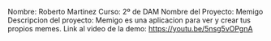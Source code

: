
Nombre: Roberto Martinez
Curso: 2º de DAM
Nombre del Proyecto: Memigo
Descripcion del proyecto: Memigo es una aplicacion para ver y crear tus propios memes.
Link al video de la demo: https://youtu.be/5nsg5vOPgnA
